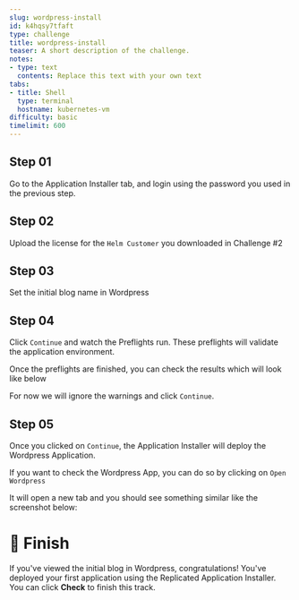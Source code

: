 ```yaml
---
slug: wordpress-install
id: k4hqsy7tfaft
type: challenge
title: wordpress-install
teaser: A short description of the challenge.
notes:
- type: text
  contents: Replace this text with your own text
tabs:
- title: Shell
  type: terminal
  hostname: kubernetes-vm
difficulty: basic
timelimit: 600
---
```

## Step 01

Go to the Application Installer tab, and login using the password you used in the previous step.


## Step 02

Upload the license for the `Helm Customer` you downloaded in Challenge #2


## Step 03

Set the initial blog name in Wordpress



## Step 04

Click `Continue` and watch the Preflights run. These preflights will validate the application environment.


Once the preflights are finished, you can check the results which will look like below


For now we will ignore the warnings and click `Continue`.

## Step 05

Once you clicked on `Continue`, the Application Installer will deploy the Wordpress Application.



If you want to check the Wordpress App, you can do so by clicking on `Open Wordpress`


It will open a new tab and you should see something similar like the screenshot below:


🏁 Finish
=========

If you've viewed the initial blog in Wordpress, congratulations! You've deployed your first application using the Replicated Application Installer. You can click **Check** to finish this track.

